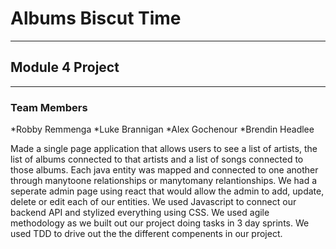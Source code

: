 # Albums Biscut Time 
------------------------------------------------------------------------------------------------------------------------------------------
## Module 4 Project
------------------------------------------------------------------------------------------------------------------------------------------
### Team Members
  *Robby Remmenga
  *Luke Brannigan
  *Alex Gochenour
  *Brendin Headlee
  
Made a single page application that allows users to see a list of artists, the list of albums connected to that artists and a list of songs connected to those albums.  Each java entity was mapped and connected to one another through manytoone relationships or manytomany relantionships.  We had a seperate admin page using react that would allow the admin to add, update, delete or edit each of our entities.  We used Javascript to connect our backend API and stylized everything using CSS.  We used agile methodology as we built out our project doing tasks in 3 day sprints.  We used TDD to drive out the the different compenents in our project.  
